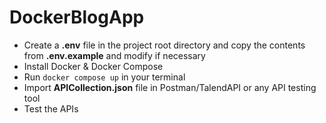 # DockerBlogApp

- Create a **.env** file in the project root directory and copy the contents from **.env.example** and modify if necessary
- Install Docker & Docker Compose
- Run `docker compose up` in your terminal
- Import **APICollection.json** file in Postman/TalendAPI or any API testing tool
- Test the APIs